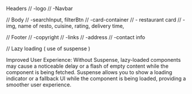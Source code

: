 Headers
//    -logo
//    -Navbar

//  Body
//    -searchInput, filterBtn
//    -card-container
//    - restaurant card
//    - img, name of resto, cuisine, rating, delivery time,

//  Footer
//    -copyright
//    -links
//    -address
//    -contact info



// Lazy loading ( use of suspense )

Improved User Experience: Without Suspense, lazy-loaded components may cause a noticeable delay or a flash of empty content while the component is being fetched. Suspense allows you to show a loading indicator or a fallback UI while the component is being loaded, providing a smoother user experience.